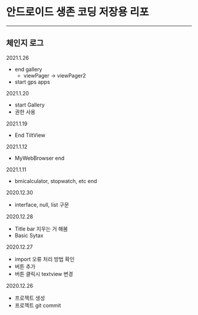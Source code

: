# 안드로이드 생존 코딩 저장용 리포
-------------------------------------
## 체인지 로그
2021.1.26
- end gallery
  - viewPager -> viewPager2
- start gps apps

2021.1.20
- start Gallery
- 권한 사용

2021.1.19
- End TiltView

2021.1.12
- MyWebBrowser end

2021.1.11
- bmicalculator, stopwatch, etc end

2020.12.30
- interface, null, list 구문

2020.12.28
- Title bar 지우는 거 해봄
- Basic Sytax
  
2020.12.27
 - import 오류 처리 방법 확인
 - 버튼 추가
 - 버튼 클릭시 textview 변경
  
2020.12.26
 - 프로젝트 생성
 - 프로젝트 git commit